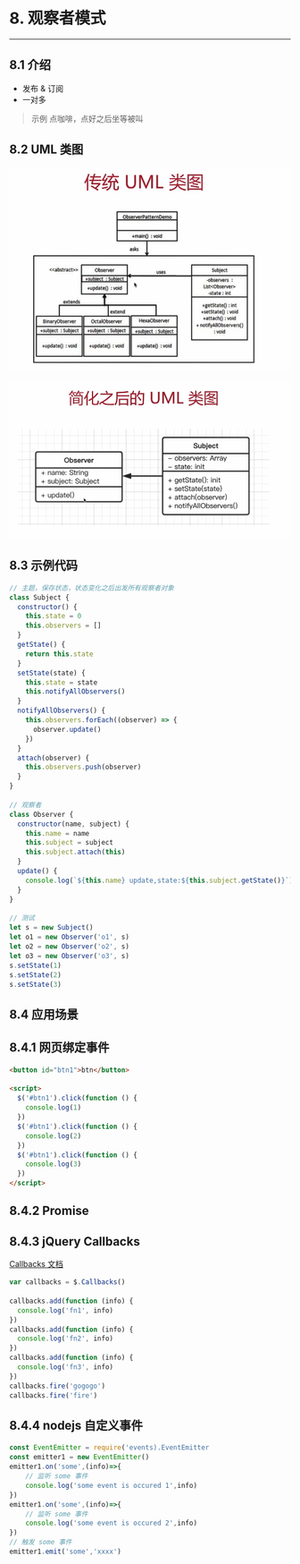 # 8. 观察者模式

---

## 8.1 介绍

- 发布 & 订阅
- 一对多

> 示例 点咖啡，点好之后坐等被叫

## 8.2 UML 类图

![传统UML类图](images/传统UML类图5.png)

![简化后的UML类图](images/简化后的UML类图5.png)

## 8.3 示例代码

```js
// 主题，保存状态，状态变化之后出发所有观察者对象
class Subject {
  constructor() {
    this.state = 0
    this.observers = []
  }
  getState() {
    return this.state
  }
  setState(state) {
    this.state = state
    this.notifyAllObservers()
  }
  notifyAllObservers() {
    this.observers.forEach((observer) => {
      observer.update()
    })
  }
  attach(observer) {
    this.observers.push(observer)
  }
}

// 观察者
class Observer {
  constructor(name, subject) {
    this.name = name
    this.subject = subject
    this.subject.attach(this)
  }
  update() {
    console.log(`${this.name} update,state:${this.subject.getState()}`)
  }
}

// 测试
let s = new Subject()
let o1 = new Observer('o1', s)
let o2 = new Observer('o2', s)
let o3 = new Observer('o3', s)
s.setState(1)
s.setState(2)
s.setState(3)
```

## 8.4 应用场景

## 8.4.1 网页绑定事件

```html
<button id="btn1">btn</button>

<script>
  $('#btn1').click(function () {
    console.log(1)
  })
  $('#btn1').click(function () {
    console.log(2)
  })
  $('#btn1').click(function () {
    console.log(3)
  })
</script>
```

## 8.4.2 Promise

## 8.4.3 jQuery Callbacks

[Callbacks 文档](https://www.runoob.com/jquery/misc-callbacks.html)

```js
var callbacks = $.Callbacks()

callbacks.add(function (info) {
  console.log('fn1', info)
})
callbacks.add(function (info) {
  console.log('fn2', info)
})
callbacks.add(function (info) {
  console.log('fn3', info)
})
callbacks.fire('gogogo')
callbacks.fire('fire')
```

## 8.4.4 nodejs 自定义事件

```js
const EventEmitter = require('events).EventEmitter
const emitter1 = new EventEmitter()
emitter1.on('some',(info)=>{
	// 监听 some 事件
	console.log('some event is occured 1',info)
})
emitter1.on('some',(info)=>{
	// 监听 some 事件
	console.log('some event is occured 2',info)
})
// 触发 some 事件
emitter1.emit('some','xxxx')
```
